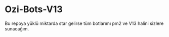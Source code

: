 # Ozi-Bots-V13
Bu repoya yüklü miktarda star gelirse tüm botlarımı pm2 ve V13 halini sizlere sunacağım.
